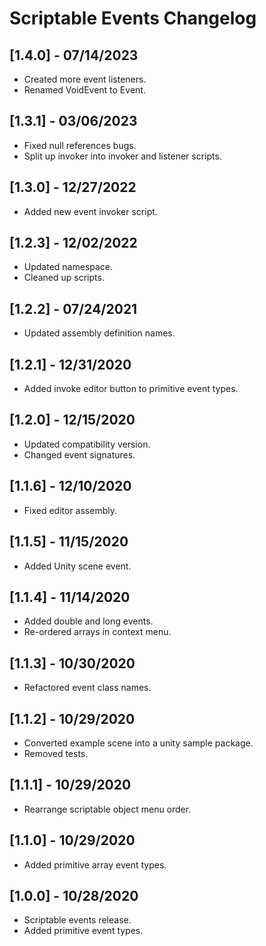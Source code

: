 # Scriptable Events Changelog

## [1.4.0] - 07/14/2023
- Created more event listeners.
- Renamed VoidEvent to Event.

## [1.3.1] - 03/06/2023
- Fixed null references bugs.
- Split up invoker into invoker and listener scripts.

## [1.3.0] - 12/27/2022
- Added new event invoker script.

## [1.2.3] - 12/02/2022
- Updated namespace.
- Cleaned up scripts.

## [1.2.2] - 07/24/2021
- Updated assembly definition names.

## [1.2.1] - 12/31/2020
- Added invoke editor button to primitive event types.

## [1.2.0] - 12/15/2020
- Updated compatibility version.
- Changed event signatures.

## [1.1.6] - 12/10/2020
- Fixed editor assembly.

## [1.1.5] - 11/15/2020
- Added Unity scene event.

## [1.1.4] - 11/14/2020
- Added double and long events.
- Re-ordered arrays in context menu.

## [1.1.3] - 10/30/2020
- Refactored event class names.

## [1.1.2] - 10/29/2020
- Converted example scene into a unity sample package.
- Removed tests.

## [1.1.1] - 10/29/2020
- Rearrange scriptable object menu order.

## [1.1.0] - 10/29/2020
- Added primitive array event types.

## [1.0.0] - 10/28/2020
- Scriptable events release.
- Added primitive event types.
